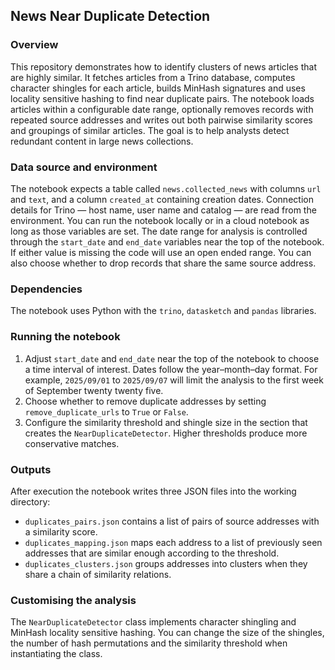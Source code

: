 ## News Near Duplicate Detection

### Overview

This repository demonstrates how to identify clusters of news articles that are highly similar. It fetches articles from a Trino database, computes character shingles for each article, builds MinHash signatures and uses locality sensitive hashing to find near duplicate pairs. The notebook loads articles within a configurable date range, optionally removes records with repeated source addresses and writes out both pairwise similarity scores and groupings of similar articles. The goal is to help analysts detect redundant content in large news collections.

### Data source and environment

The notebook expects a table called `news.collected_news` with columns `url` and `text`, and a column `created_at` containing creation dates. Connection details for Trino — host name, user name and catalog — are read from the environment. You can run the notebook locally or in a cloud notebook as long as those variables are set. The date range for analysis is controlled through the `start_date` and `end_date` variables near the top of the notebook. If either value is missing the code will use an open ended range. You can also choose whether to drop records that share the same source address.

### Dependencies

The notebook uses Python with the `trino`, `datasketch` and `pandas` libraries.

### Running the notebook

1. Adjust `start_date` and `end_date` near the top of the notebook to choose a time interval of interest. Dates follow the year–month–day format. For example, `2025/09/01` to `2025/09/07` will limit the analysis to the first week of September twenty twenty five.
2. Choose whether to remove duplicate addresses by setting `remove_duplicate_urls` to `True` or `False`.
3. Configure the similarity threshold and shingle size in the section that creates the `NearDuplicateDetector`. Higher thresholds produce more conservative matches.

### Outputs

After execution the notebook writes three JSON files into the working directory:

* `duplicates_pairs.json` contains a list of pairs of source addresses with a similarity score.
* `duplicates_mapping.json` maps each address to a list of previously seen addresses that are similar enough according to the threshold.
* `duplicates_clusters.json` groups addresses into clusters when they share a chain of similarity relations.

### Customising the analysis

The `NearDuplicateDetector` class implements character shingling and MinHash locality sensitive hashing. You can change the size of the shingles, the number of hash permutations and the similarity threshold when instantiating the class.
